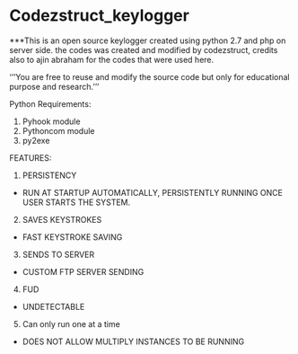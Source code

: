 # Codezstruct_keylogger

***This is an open source keylogger created using python 2.7 and php on server side. the codes was created and modified by codezstruct, credits also to ajin abraham for the codes that were used here. 


‘’’You are free to reuse and modify the source code but only for educational purpose and research.’’’






Python Requirements:
1. Pyhook module 
2. Pythoncom module
3. py2exe




FEATURES:

1.	PERSISTENCY
- RUN AT STARTUP AUTOMATICALLY, PERSISTENTLY RUNNING ONCE USER STARTS THE SYSTEM.

2.	SAVES KEYSTROKES
- FAST KEYSTROKE SAVING

3.	SENDS TO SERVER
- CUSTOM FTP SERVER SENDING 

4.	FUD
- UNDETECTABLE 

5.	Can only run one at a time
- DOES NOT ALLOW MULTIPLY INSTANCES TO BE RUNNING

